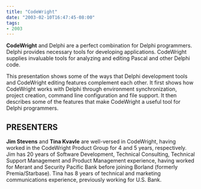 ```yaml
---
title: "CodeWright"
date: "2003-02-10T16:47:45-08:00"
tags:
- 2003
---
```


**CodeWright** and Delphi are a perfect combination for Delphi programmers. Delphi provides necessary tools for developing applications. CodeWright supplies invaluable tools for analyzing and editing Pascal and other Delphi code.

This presentation shows some of the ways that Delphi development tools and CodeWright editing features complement each other. It first shows how CodeWright works with Delphi through environment synchronization, project creation, command line configuration and file support. It then describes some of the features that make CodeWright a useful tool for Delphi programmers.

## PRESENTERS ##

**Jim Stevens** and **Tina Kvavle** are well-versed in CodeWright, having worked in the CodeWright Product Group for 4 and 5 years, respectively. Jim has 20 years of Software Development, Technical Consulting, Technical Support Management and Product Management experience, having worked for Merant and Security Pacific Bank before joining Borland (formerly Premia/Starbase). Tina has 8 years of technical and marketing communications experience, previously working for U.S. Bank.
